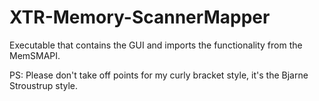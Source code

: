 # XTR-Memory-ScannerMapper

Executable that contains the GUI and imports the functionality from the MemSMAPI.

PS: Please don't take off points for my curly bracket style, it's the Bjarne Stroustrup style.
